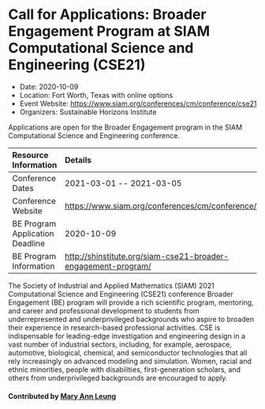 # Call for Applications: Broader Engagement Program at SIAM Computational Science and Engineering (CSE21)

- Date: 2020-10-09
- Location: Fort Worth, Texas with online options
- Event Website: https://www.siam.org/conferences/cm/conference/cse21
- Organizers: Sustainable Horizons Institute
			   
Applications are open for the Broader Engagement program in the SIAM Computational Science and Engineering conference.

Resource Information | Details
:--- | :---			   
Conference Dates | 2021-03-01 -- 2021-03-05
Conference Website | https://www.siam.org/conferences/cm/conference/cse21
BE Program Application Deadline | 2020-10-09
BE Program Information | http://shinstitute.org/siam-cse21-broader-engagement-program/

The Society of Industrial and Applied Mathematics (SIAM) 2021 Computational Science and Engineering (CSE21) conference Broader Engagement (BE) program will provide a rich scientific program, mentoring, and career and professional development to students from underrepresented and underprivileged backgrounds who aspire to broaden their experience in research-based professional activities.  CSE is indispensable for leading-edge investigation and engineering design in a vast number of industrial sectors, including, for example, aerospace, automotive, biological, chemical, and semiconductor technologies that all rely increasingly on advanced modeling and simulation. Women, racial and ethnic minorities, people with disabilities, first-generation scholars, and others from underprivileged backgrounds are encouraged to apply.

#### Contributed by [Mary Ann Leung](https://github.com/shinstitute "Mary Ann Leung GitHub profile")

<!---
Publish: yes
Categories: Collaboration
Topics: conferences and workshops
Level: 2
Prerequisites: default
Aggregate: none
--->
